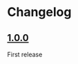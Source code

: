 # Changelog

## [1.0.0](https://github.com/contactlab/stylelint-config/releases/tag/1.0.0)

First release
